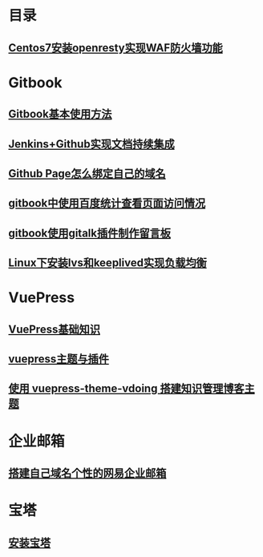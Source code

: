 # 目录

## [Centos7安装openresty实现WAF防火墙功能](Centos7-install-openresty-waf.md)

# Gitbook

## [Gitbook基本使用方法](Gitbook.md)

## [Jenkins+Github实现文档持续集成](Jenkins_Github.md)

## [Github Page怎么绑定自己的域名](Github-Page-my-domain.md)

## [gitbook中使用百度统计查看页面访问情况](gitbook中使用百度统计查看页面访问情况.md)

## [gitbook使用gitalk插件制作留言板](gitbook使用gitalk插件制作留言板.md)

## [Linux下安装lvs和keeplived实现负载均衡](Linux下安装lvs和keeplived实现负载均衡.md)



# VuePress

## [VuePress基础知识](/README-vuepress.md)

## [vuepress主题与插件](vuepress主题与插件.md)

## [使用 vuepress-theme-vdoing 搭建知识管理博客主题](vuepress-theme-vdoing.md)



# 企业邮箱

## [搭建自己域名个性的网易企业邮箱](搭建自己域名个性的网易企业邮箱.md)



# 宝塔

## [安装宝塔](安装宝塔.md)
